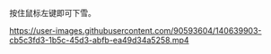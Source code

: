 按住鼠标左键即可下雪。

https://user-images.githubusercontent.com/90593604/140639903-cb5c3fd3-1b5c-45d3-abfb-ea49d34a5258.mp4

